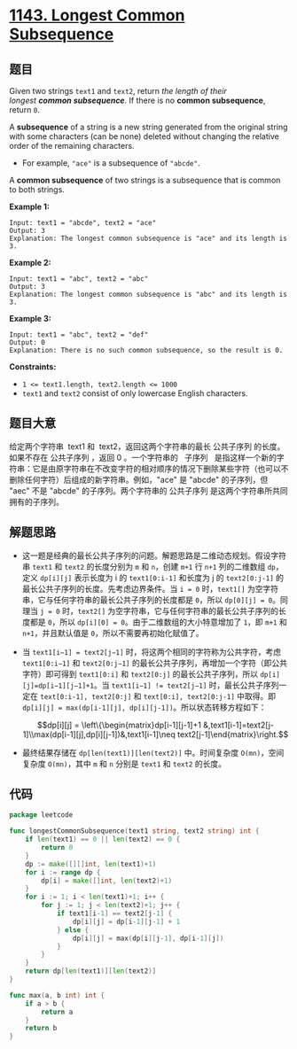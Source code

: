 # [1143. Longest Common Subsequence](https://leetcode-cn.com/problems/longest-common-subsequence/)

## 题目

Given two strings `text1` and `text2`, return *the length of their longest **common subsequence**.* If there is no **common subsequence**, return `0`.

A **subsequence** of a string is a new string generated from the original string with some characters (can be none) deleted without changing the relative order of the remaining characters.

- For example, `"ace"` is a subsequence of `"abcde"`.

A **common subsequence** of two strings is a subsequence that is common to both strings.

**Example 1:**

```
Input: text1 = "abcde", text2 = "ace"
Output: 3
Explanation: The longest common subsequence is "ace" and its length is 3.
```

**Example 2:**

```
Input: text1 = "abc", text2 = "abc"
Output: 3
Explanation: The longest common subsequence is "abc" and its length is 3.
```

**Example 3:**

```
Input: text1 = "abc", text2 = "def"
Output: 0
Explanation: There is no such common subsequence, so the result is 0.
```

**Constraints:**

- `1 <= text1.length, text2.length <= 1000`
- `text1` and `text2` consist of only lowercase English characters.

## 题目大意

给定两个字符串  text1 和  text2，返回这两个字符串的最长 公共子序列 的长度。如果不存在 公共子序列 ，返回 0 。一个字符串的   子序列   是指这样一个新的字符串：它是由原字符串在不改变字符的相对顺序的情况下删除某些字符（也可以不删除任何字符）后组成的新字符串。例如，"ace" 是 "abcde" 的子序列，但 "aec" 不是 "abcde" 的子序列。两个字符串的 公共子序列 是这两个字符串所共同拥有的子序列。

## 解题思路

- 这一题是经典的最长公共子序列的问题。解题思路是二维动态规划。假设字符串 `text1` 和 `text2` 的长度分别为 `m` 和 `n`，创建 `m+1` 行 `n+1` 列的二维数组 `dp`，定义 `dp[i][j]` 表示长度为 i 的 `text1[0:i-1]` 和长度为 j 的 `text2[0:j-1]` 的最长公共子序列的长度。先考虑边界条件。当 `i = 0` 时，`text1[]` 为空字符串，它与任何字符串的最长公共子序列的长度都是 `0`，所以 `dp[0][j] = 0`。同理当 `j = 0` 时，`text2[]` 为空字符串，它与任何字符串的最长公共子序列的长度都是 `0`，所以 `dp[i][0] = 0`。由于二维数组的大小特意增加了 `1`，即 `m+1` 和 `n+1`，并且默认值是 `0`，所以不需要再初始化赋值了。
- 当 `text1[i−1] = text2[j−1]` 时，将这两个相同的字符称为公共字符，考虑 `text1[0:i−1]` 和 `text2[0:j−1]` 的最长公共子序列，再增加一个字符（即公共字符）即可得到 `text1[0:i]` 和 `text2[0:j]` 的最长公共子序列，所以 `dp[i][j]=dp[i−1][j−1]+1`。当 `text1[i−1] != text2[j−1]` 时，最长公共子序列一定在 `text[0:i-1], text2[0:j]` 和 `text[0:i], text2[0:j-1]` 中取得。即 `dp[i][j] = max(dp[i-1][j], dp[i][j-1])`。所以状态转移方程如下：

  $$dp[i][j] = \left\{\begin{matrix}dp[i-1][j-1]+1 &,text1[i-1]=text2[j-1]\\max(dp[i-1][j],dp[i][j-1])&,text1[i-1]\neq text2[j-1]\end{matrix}\right.$$

- 最终结果存储在 `dp[len(text1)][len(text2)]` 中。时间复杂度 `O(mn)`，空间复杂度 `O(mn)`，其中 `m` 和 `n` 分别是 `text1` 和 `text2` 的长度。

## 代码

```go
package leetcode

func longestCommonSubsequence(text1 string, text2 string) int {
	if len(text1) == 0 || len(text2) == 0 {
		return 0
	}
	dp := make([][]int, len(text1)+1)
	for i := range dp {
		dp[i] = make([]int, len(text2)+1)
	}
	for i := 1; i < len(text1)+1; i++ {
		for j := 1; j < len(text2)+1; j++ {
			if text1[i-1] == text2[j-1] {
				dp[i][j] = dp[i-1][j-1] + 1
			} else {
				dp[i][j] = max(dp[i][j-1], dp[i-1][j])
			}
		}
	}
	return dp[len(text1)][len(text2)]
}

func max(a, b int) int {
	if a > b {
		return a
	}
	return b
}
```
